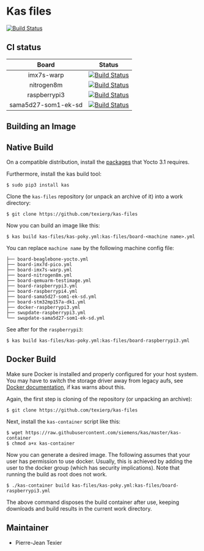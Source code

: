 # Kas files

[![Build Status](http://51.75.135.20:8200/buildStatus/icon?job=kas-files)](http://51.75.135.20:8200/job/kas-files/)

## CI status

|  Board  |  Status |
|:-------:|:-------:|
|    imx7s-warp     |     [![Build Status](http://51.75.135.20:8200/buildStatus/icon?job=imx7s-warp)](http://51.75.135.20:8200/job/imx7s-warp/)    |
|    nitrogen8m     |     [![Build Status](http://51.75.135.20:8200/buildStatus/icon?job=nitrogen8m)](http://51.75.135.20:8200/job/nitrogen8m/)    |
|    raspberrypi3   |     [![Build Status](http://51.75.135.20:8200/buildStatus/icon?job=raspberrypi3)](http://51.75.135.20:8200/job/raspberrypi3/)    |
|    sama5d27-som1-ek-sd   |     [![Build Status](http://51.75.135.20:8200/buildStatus/icon?job=sama5d27-som1-ek-sd)](http://51.75.135.20:8200/job/sama5d27-som1-ek-sd/)    |

## Building an Image

Native Build
------------

On a compatible distribution, install the
[packages](https://www.yoctoproject.org/docs/3.1/mega-manual/mega-manual.html#required-packages-for-the-build-host)
that Yocto 3.1 requires.

Furthermore, install the kas build tool:

```shell
$ sudo pip3 install kas
```

Clone the `kas-files` repository (or unpack an archive of it) into a work
directory:

```shell
$ git clone https://github.com/texierp/kas-files
```

Now you can build an image like this:

```shell
$ kas build kas-files/kas-poky.yml:kas-files/board-<machine name>.yml
```

You can replace `machine name` by the following machine config file:

```
├── board-beaglebone-yocto.yml
├── board-imx7d-pico.yml
├── board-imx7s-warp.yml
├── board-nitrogen8m.yml
├── board-qemuarm-testimage.yml
├── board-raspberrypi3.yml
├── board-raspberrypi4.yml
├── board-sama5d27-som1-ek-sd.yml
├── board-stm32mp157a-dk1.yml
├── docker-raspberrypi3.yml
├── swupdate-raspberrypi3.yml
└── swupdate-sama5d27-som1-ek-sd.yml
```

See after for the `raspberrypi3`:

```shell
$ kas build kas-files/kas-poky.yml:kas-files/board-raspberrypi3.yml
```


Docker Build
------------

Make sure Docker is installed and properly configured for your host system. You
may have to switch the storage driver away from legacy aufs, see
[Docker documentation](https://docs.docker.com/engine/userguide/storagedriver/selectadriver),
if kas warns about this.

Again, the first step is cloning of the repository (or unpacking an archive):

```shell
$ git clone https://github.com/texierp/kas-files
```

Next, install the `kas-container` script like this:

```shell
$ wget https://raw.githubusercontent.com/siemens/kas/master/kas-container
$ chmod a+x kas-container
```

Now you can generate a desired image. The following assumes that your user has
permission to use docker. Usually, this is achieved by adding the user to the
docker group (which has security implications). Note that running the build as
root does not work.

```shell
$ ./kas-container build kas-files/kas-poky.yml:kas-files/board-raspberrypi3.yml
```

The above command disposes the build container after use, keeping downloads and
build results in the current work directory.

Maintainer
----------

- Pierre-Jean Texier
